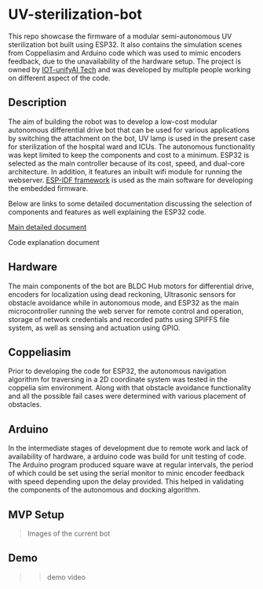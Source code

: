 # UV-sterilization-bot

This repo showcase the firmware of a modular semi-autonomous UV sterilization bot built using ESP32. It also contains the simulation scenes from Coppeliasim and Arduino code which was used to mimic encoders feedback, due to the unavailability of the hardware setup. The project is owned by [IOT-unifyAI Tech](https://www.linkedin.com/company/iot-unifyai-tech/about/) and was developed by multiple people working on different aspect of the code. 

## Description

The aim of building the robot was to develop a low-cost modular autonomous differential drive bot that can be used for various applications by switching the attachment on the bot, UV lamp is used in the present case for sterilization of the hospital ward and ICUs. The autonomous functionality was kept limited to keep the components and cost to a minimum. ESP32 is selected as the main controller because of its cost, speed, and dual-core architecture. In addition, it features an inbuilt wifi module for running the webserver. [ESP-IDF framework](https://github.com/espressif/esp-idf) is used as the main software for developing the embedded firmware.

Below are links to some detailed documentation discussing the selection of components and features as well explaining the ESP32 code.

[Main detailed document](https://docs.google.com/document/d/1RLSxYpE-qpH-aJCvkTX2Nx5258DcZrUb-oL_mETsY1s/edit?usp=sharing)

Code explanation document

## Hardware

The main components of the bot are BLDC Hub motors for differential drive, encoders for localization using dead reckoning, Ultrasonic sensors for obstacle avoidance while in autonomous mode, and ESP32 as the main microcontroller running the web server for remote control and operation, storage of network credentials and recorded paths using SPIFFS file system, as well as sensing and actuation using GPIO.

## Coppeliasim

Prior to developing the code for ESP32, the autonomous navigation algorithm for traversing in a 2D coordinate system was tested in the coppelia sim environment. Along with that obstacle avoidance functionality and all the possible fail cases were determined with various placement of obstacles.

## Arduino

In the intermediate stages of development due to remote work and lack of availability of hardware, a arduino code was build for unit testing of code. The Arduino program produced square wave at regular intervals, the period of which could be set using the serial monitor to minic encoder feedback with speed depending upon the delay provided. This helped in validating the components of the autonomous and docking algorithm.

## MVP Setup

>Images of the current bot

## Demo

>>demo video
